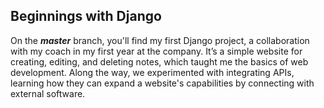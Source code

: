 ## Beginnings with Django
On the ***master*** branch, you'll find my first Django project, a collaboration with my coach in my first year at the company. It’s a simple website for creating, editing, and deleting notes, which taught me the basics of web development. Along the way, we experimented with integrating APIs, learning how they can expand a website's capabilities by connecting with external software.
